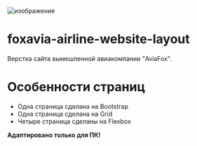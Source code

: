 ![изображение](https://github.com/user-attachments/assets/2de65227-f3ad-4f1f-a952-d1c4ed79a2b5)

# foxavia-airline-website-layout
Верстка сайта вымешленной авиакомпании "AviaFox".

# Особенности страниц
- Одна страница сделана на Bootstrap
- Одна страница сделана на Grid
- Четыре страница сделаны на Flexbox

**Адаптировано только для ПК!**
